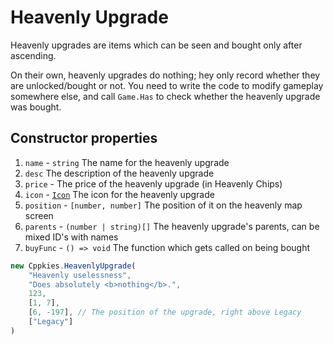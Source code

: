 # Heavenly Upgrade

Heavenly upgrades are items which can be seen and bought only after ascending.

On their own, heavenly upgrades do nothing; hey only record whether they are unlocked/bought or not. You need to write the code to modify gameplay somewhere else, and call `Game.Has` to check whether the heavenly upgrade was bought.

## Constructor properties

1. `name` - `string` The name for the heavenly upgrade
2. `desc` The description of the heavenly upgrade
3. `price` - The price of the heavenly upgrade (in Heavenly Chips)
4. `icon` - [`Icon`](types/Icon.md) The icon for the heavenly upgrade
5. `position` - `[number, number]` The position of it on the heavenly map screen
6. `parents` - `(number | string)[]` The heavenly upgrade's parents, can be mixed ID's with names
7. `buyFunc` - `() => void` The function which gets called on being bought

```js
new Cppkies.HeavenlyUpgrade(
	"Heavenly uselessness",
	"Does absolutely <b>nothing</b>.",
	123,
	[1, 7],
	[6, -197], // The position of the upgrade, right above Legacy
	["Legacy"]
)
```

<!--TODO: PseudoCookieUpgrade, `showIf` -->

